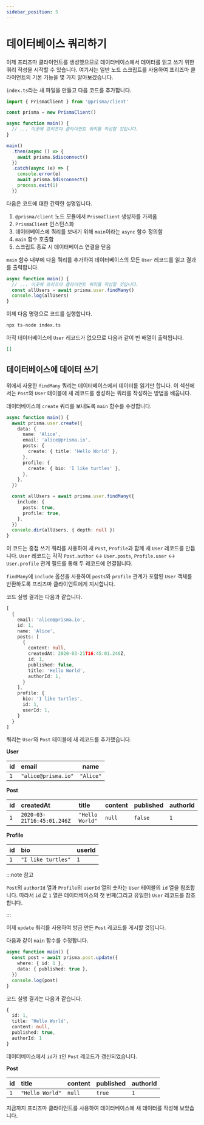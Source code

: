 ```yaml
---
sidebar_position: 5
---
```


# 데이터베이스 쿼리하기

이제 프리즈마 클라이언트를 생성했으므로 데이터베이스에서 데이터를 읽고 쓰기 위한 쿼리 작성을 시작할 수 있습니다. 여기서는 일반 노드 스크립트를 사용하여 프리즈마 클라이언트의 기본 기능을 몇 가지 알아보겠습니다.

`index.ts`라는 새 파일을 만들고 다음 코드를 추가합니다.

```ts title="index.ts"
import { PrismaClient } from '@prisma/client'

const prisma = new PrismaClient()

async function main() {
  // ... 이곳에 프리즈마 클라이언트 쿼리를 작성할 것입니다.
}

main()
  .then(async () => {
    await prisma.$disconnect()
  })
  .catch(async (e) => {
    console.error(e)
    await prisma.$disconnect()
    process.exit(1)
  })
```

다음은 코드에 대한 간략한 설명입니다.

1. `@prisma/client` 노드 모듈에서 `PrismaClient` 생성자를 가져옴
2. `PrismaClient` 인스턴스화
3. 데이터베이스에 쿼리를 보내기 위해 `main`이라는 `async` 함수 정의함
4. `main` 함수 호출함
5. 스크립트 종료 시 데이터베이스 연결을 닫음

`main` 함수 내부에 다음 쿼리를 추가하여 데이터베이스의 모든 `User` 레코드를 읽고 결과를 출력합니다.

```ts title="index.ts" {2-3}
async function main() {
  // ... 이곳에 프리즈마 클라이언트 쿼리를 작성할 것입니다.
  const allUsers = await prisma.user.findMany()
  console.log(allUsers)
}
```

이제 다음 명령으로 코드를 실행합니다.

```bash
npx ts-node index.ts
```

아직 데이터베이스에 `User` 레코드가 없으므로 다음과 같이 빈 배열이 출력됩니다.

```json
[]
```

## 데이터베이스에 데이터 쓰기

위에서 사용한 `findMany` 쿼리는 데이터베이스에서 데이터를 읽기만 합니다. 이 섹션에서는 `Post`와 `User` 테이블에 새 레코드를 생성하는 쿼리를 작성하는 방법을 배웁니다.

데이터베이스에 `create` 쿼리를 보내도록 `main` 함수를 수정합니다.

```ts title="index.ts"
async function main() {
  await prisma.user.create({
    data: {
      name: 'Alice',
      email: 'alice@prisma.io',
      posts: {
        create: { title: 'Hello World' },
      },
      profile: {
        create: { bio: 'I like turtles' },
      },
    },
  })

  const allUsers = await prisma.user.findMany({
    include: {
      posts: true,
      profile: true,
    },
  })
  console.dir(allUsers, { depth: null })
}
```

이 코드는 중첩 쓰기 쿼리를 사용하여 새 `Post`, `Profile`과 함께 새 `User` 레코드를 만듭니다. `User` 레코드는 각각 `Post.author` ↔ `User.posts`, `Profile.user` ↔ `User.profile` 관계 필드를 통해 두 레코드에 연결됩니다.

`findMany`에 `include` 옵션을 사용하여 `posts`와 `profile` 관계가 포함된 `User` 객체를 반환하도록 프리즈마 클라이언트에게 지시합니다.

코드 실행 결과는 다음과 같습니다.

```ts
[
  {
    email: 'alice@prisma.io',
    id: 1,
    name: 'Alice',
    posts: [
      {
        content: null,
        createdAt: 2020-03-21T16:45:01.246Z,
        id: 1,
        published: false,
        title: 'Hello World',
        authorId: 1,
      }
    ],
    profile: {
      bio: 'I like turtles',
      id: 1,
      userId: 1,
    }
  }
]
```

쿼리는 `User`와 `Post` 테이블에 새 레코드를 추가했습니다.

**User**

| id   | email               | name      |
| :--- | :------------------ | --------- |
| `1`  | `"alice@prisma.io"` | `"Alice"` |

**Post**

| id   | createdAt                  | title           | content | published | authorId |
| :--- | :------------------------- | :-------------- | :------ | :-------- | :------- |
| `1`  | `2020-03-21T16:45:01.246Z` | `"Hello World"` | `null`  | `false`   | `1`      |

**Profile**

| id   | bio                | userId |
| :--- | :----------------- | :----- |
| `1`  | `"I like turtles"` | `1`    |

:::note 참고

`Post`의 `authorId` 열과 `Profile`의 `userId` 열의 숫자는 `User` 테이블의 `id` 열을 참조합니다. 따라서 `id` 값 `1` 열은 데이터베이스의 첫 번째(그리고 유일한) `User` 레코드를 참조합니다.

:::

이제 `update` 쿼리를 사용하여 방금 만든 `Post` 레코드를 게시할 것입니다.

다음과 같이 `main` 함수를 수정합니다.

```ts title="index.ts"
async function main() {
  const post = await prisma.post.update({
    where: { id: 1 },
    data: { published: true },
  })
  console.log(post)
}
```

코드 실행 결과는 다음과 같습니다.

```ts
{
  id: 1,
  title: 'Hello World',
  content: null,
  published: true,
  authorId: 1
}
```

데이터베이스에서 `id`가 `1`인 `Post` 레코드가 갱신되었습니다.

**Post**

| **id** | **title**       | **content** | **published** | **authorId** |
| :----- | :-------------- | :---------- | :------------ | :----------- |
| `1`    | `"Hello World"` | `null`      | `true`        | `1`          |

지금까지 프리즈마 클라이언트를 사용하여 데이터베이스에 새 데이터를 작성해 보았습니다.

